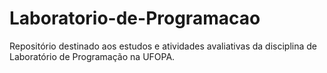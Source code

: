 # Laboratorio-de-Programacao
Repositório destinado aos estudos e atividades avaliativas da disciplina de Laboratório de Programação na UFOPA.
